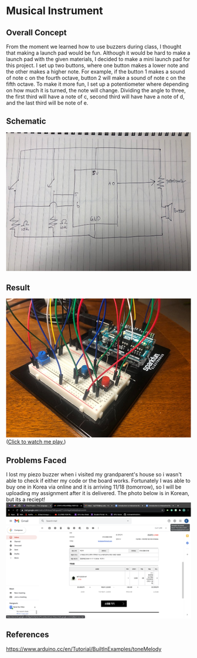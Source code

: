 # Musical Instrument
## Overall Concept
From the moment we learned how to use buzzers during class, I thought that making a launch pad would be fun. Although it would be hard to make a launch pad with the given materials, I decided to make a mini launch pad for this project. I set up two buttons, where one button makes a lower note and the other makes a higher note. For example, if the button 1 makes a sound of note c on the fourth octave, button 2 will make a sound of note c on the fifth octave. To make it more fun, I set up a potentiometer where depending on how much it is turned, the note will change. Dividing the angle to three, the first third will have a note of c, second third will have have a note of d, and the last third will be note of e.

## Schematic
![](media/Schematic3.jpeg)

## Result
![](media/picture1.jpeg)
([Click to watch me play.](https://youtu.be/UuS4i0LGSjE))

## Problems Faced
I lost my piezo buzzer when i visited my grandparent's house so i wasn't able to check if either my code or the board works. Fortunately I was able to buy one in Korea via online and it is arriving 11/18 (tomorrow), so I will be uploading my assignment after it is delivered.
The photo below is in Korean, but its a reciept!
![](media/onlinePurchase.jpeg)

## References
https://www.arduino.cc/en/Tutorial/BuiltInExamples/toneMelody
